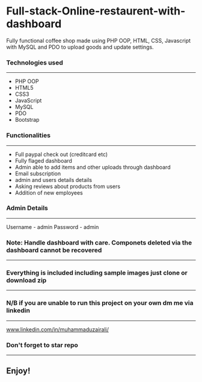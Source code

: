 <h1><b>Full-stack-Online-restaurent-with-dashboard</b></h1>

<p>Fully functional coffee shop made using PHP OOP, HTML, CSS, Javascript with MySQL and PDO to upload goods and update settings.</p>

<h3><b>Technologies used</b></h3>
<hr>

<ul>
<li>PHP OOP</li>
<li>HTML5</li>
<li>CSS3</li>
<li>JavaScript</li>
<li>MySQL</li>
<li>PDO</li>
<li>Bootstrap</li>
</ul>

<h3><b>Functionalities</b></h3>
<hr>

<ul>
<li>Full paypal check out (creditcard etc)</li>
<li>Fully flaged dashboard</li>
<li>Admin able to add items and other uploads through dashboard</li>
<li>Email subscription</li>
<li>admin and users details details</li>
<li>Asking reviews about products from users</li>
<li>Addition of new employees</li>
</ul>

<h3><b>Admin Details</b></h3>
<hr>

Username - admin Password - admin


<h3><b>Note: Handle dashboard with care. Componets deleted via the dashboard cannot be recovered</b></h3>
<hr>

<h3><b>Everything is included including sample images just clone or download zip</b></h3>
<hr>

<h3><b>N/B if you are unable to run this project on your own dm me via linkedin</b></h3>
<hr>

www.linkedin.com/in/muhammaduzairali/

<h3><b>Don't forget to star repo</b></h4>
<hr>

<h2>Enjoy!</h2>
